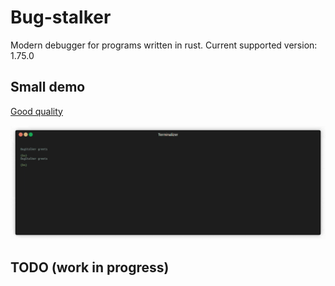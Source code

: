 # Bug-stalker

Modern debugger for programs written in rust. Current supported version: 1.75.0

## Small demo

[Good quality](https://www.terminalizer.com/view/25fd28e95824)

![debugger-demo](doc/demo.gif)

## TODO (work in progress)
